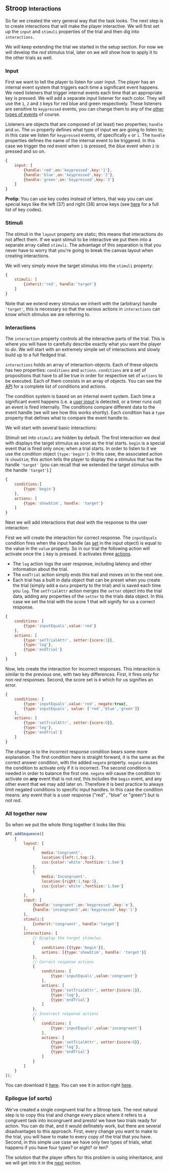 ## Stroop <small>Interactions</small>
So far we created the very general way that the task looks. The next step is to create interactions that will make the player interactive. We will first set up the `input` and `stimuli` properties of the trial and then dig into `interactions`.

We will keep extending the trial we started in the setup section. For now we will develop the *red* stimulus trial, later on we will show how to apply it to the other trials as well.

### Input
First we want to tell the player to listen for user input. The player has an internal event system that triggers each time a significant event happens. We need listeners that trigger internal events each time that an appropriate key is pressed. We will add a separate input listener for each color. They will use the `1`, `2` and `3` keys for red blue and green respectively. These listeners are sensitive to `keypressed` events, you can change them to any of the [other types of events](./API.md#input) of course.

Listeners are objects that are composed of (at least) two properties; `handle` and `on`. The `on` property defines what type of input we are going to listen to; in this case we listen for `keypressed` events, of specifically `e` or `i`. The `handle` properties defines the name of the internal event to be triggered. In this case we trigger the *red* event when `1` is pressed, the *blue* event when `2` is pressed and so on.

```js
{
	input: [
		{handle:'red',on:'keypressed',key:'1'},
		{handle:'blue',on:'keypressed',key:'2'},
		{handle:'green',on:'keypressed',key:'3'}
	]
}
```
**Protip**: You can use key codes instead of letters, that way you can use special keys like the left (37) and right (38) arrow keys (see [here](http://www.cambiaresearch.com/articles/15/javascript-char-codes-key-codes) for a full list of key codes).

### Stimuli
The stimuli in the `layout` property are static; this means that interactions do not affect them. If we want stimuli to be interactive we put them into a separate array called `stimuli`. The advantage of this separation is that you never have to worry that you're going to break the canvas layout when creating interactions.

We will very simply move the target stimulus into the `stimuli` property:

```js
{
	stimuli: [
		{inherit:'red', handle:'target'}
	]
}
```

Note that we extend every stimulus we inherit with the (arbitrary) handle `'target'`, this is necessary so that the various actions in `interactions` can know which stimulus we are referring to.

### Interactions
The `interaction` property controls all the interactive parts of the trial. This is where you will have to carefully describe exactly what you want the player to *do*. We will start with an extremely simple set of interactions and slowly build up to a full fledged trial.

`interactions` holds an array of interaction-objects. Each of these objects has two properties: `conditions` and `actions`. `conditions` are a set of propositions that have to all be true in order for respective set of `actions` to be executed. Each of them consists in an array of objects. You can see the [API](./API.md#interactions) for a complete list of conditions and actions.

The condition system is based on an internal event system. Each time a significant event happens (i.e. a [user input](#input) is detected, or a timer runs out) an event is fired internally. The conditions compare different data to the event handle (we will see how this works shortly). Each condition has a `type` property that defines what to compare the event handle to.

We will start with several basic interactions:

Stimuli set into `stimuli` are hidden by default. The first interaction we deal with displays the target stimulus as soon as the trial starts. `begin` is a special event that is fired only once; when a trial starts. In order to listen to it we use the condition object `{type:'begin'}`. In this case, the associated action is `showStim`; this action tells the player to display the a stimulus that has the handle `'target'` (you can recall that we extended the target stimulus with the handle `'target'`).]

```js
{
	conditions:[
		{type:'begin'}
	],
	actions: [
		{type:'showStim', handle: 'target'}
	]
}
```
Next we will add interactions that deal with the response to the user interaction:

First we will create the interaction for correct response. The `inputEquals` condition fires when the input handle (as [set](#input) in the input object) is equal to the value in the `value` property. So in our trial the following action will activate once the `1` key is pressed. It activates three [actions](./API.md#interactions-actions).

* The `log` action logs the user response, including latency and other information about the trial.
* The `endTrial` action simply ends this trail and moves on to the next one.
* Each trial has a built in data object that can be preset when you create the trial (simply add a `data` property to the trial) and is saved each time you `log`. The `setTrialAttr` action merges the `setter` object into the trial data, adding any properties of the `setter` to the trials data object. In this case we set the trial with the score 1 that will signify for us a correct response.

```js
{
	conditions: [
		{type:'inputEquals',value:'red'}
	],
	actions: [
		{type:'setTrialAttr', setter:{score:1}},
		{type:'log'},
		{type:'endTrial'}
	]
}
```

Now, lets create the interaction for incorrect responses. This interaction is similar to the previous one, with two key differences. First, it fires only for non *red* responses. Second, the score set is `0` which for us signifies an error.

```js
{
	conditions: [
		{type:'inputEquals',value:'red', negate:true},
		{type:'inputEquals', value: ['red','blue','green']}
	],
	actions: [
		{type:'setTrialAttr', setter:{score:0}},
		{type:'log'},
		{type:'endTrial'}
	]
}
```

The change is to the incorrect response condition bears some more explanation. The first condition here is straight forward, it is the same as the correct answer condition, with the added `negate` property. `negate` causes the condition to activate only if it is incorrect. The second condition is needed in order to balance the first one. `negate` will cause the condition to activate on **any** event that is not *red*, this includes the `begin` event, and any other event that we may add later on. Therefore it is best practice to always limit negated conditions to specific input handles. In this case the condition means: any event that is a user response ("red" , "blue" or "green") but is not *red*.


### All together now
So when we put the whole thing together it looks like this:

```js
API.addSequence([
	{
		layout: [
			{
				media:'Congruent',
				location:{left:1,top:1},
				css:{color:'white',fontSize:'1.5em'}
			},
			{
				media:'Incongruent',
				location:{right:1,top:1},
				css:{color:'white',fontSize:'1.5em'}
			}
		],
		input: [
			{handle:'congruent',on:'keypressed',key:'e'},
			{handle:'incongruent',on:'keypressed',key:'i'}
		],
		stimuli:[
			{inherit:'congruent', handle:'target'}
		],
		interactions: [
			// Display the target stimulus.
			{
				conditions:[{type:'begin'}],
				actions: [{type:'showStim', handle: 'target'}]
			},
			// Correct response actions
			{
				conditions: [
					{type:'inputEquals',value:'congruent'}
				],
				actions: [
					{type:'setTrialAttr', setter:{score:1}},
					{type:'log'},
					{type:'endTrial'}
				]
			},
			// Incorrect response actions
			{
				conditions: [
					{type:'inputEquals',value:'incongruent'}
				],
				actions: [
					{type:'setTrialAttr', setter:{score:0}},
					{type:'log'},
					{type:'endTrial'}
				]
			}
		]
	}
]);
```

You can download it [here](../../resources/tutorials/js/stroop-interactions.js). You can see it in action right [here](#{player}../resources/tutorials/js/stroop-interactions.js).

### Epilogue (of sorts)
We've created a single congruent trial for a Stroop task. The next natural step is to copy this trial and change every place where it refers to a congruent task into incongruent and presto! we have two trials ready for action. You can do that, and it would definately work, but there are several disadvantages to this approach. First, every change you want to make to the trial, you will have to make to every copy of the trial that you have. Second, in this simple use case we have only two types of trials, what happens if you have four types? or eight? or ten?

The solution that the player offers for this problem is using inheritance, and we will get into it in the [next](./stroop-inheritance.html) section.